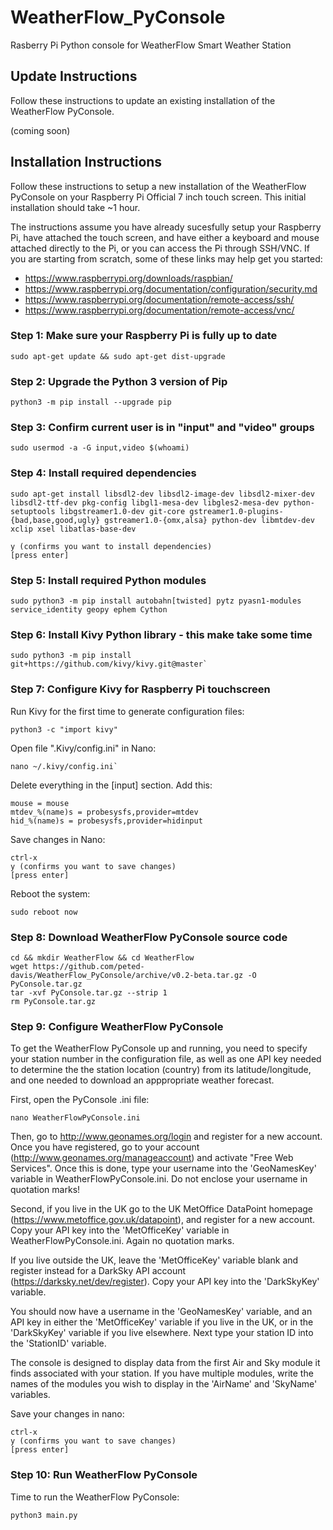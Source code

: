 # WeatherFlow_PyConsole
Rasberry Pi Python console for WeatherFlow Smart Weather Station

## Update Instructions

Follow these instructions to update an existing installation of the WeatherFlow PyConsole.

(coming soon)

## Installation Instructions

Follow these instructions to setup a new installation of the WeatherFlow PyConsole on your
Raspberry Pi Official 7 inch touch screen. This initial installation should take ~1 hour.

The instructions assume you have already sucesfully setup your Raspberry Pi, 
have attached the touch screen, and have either a keyboard and mouse attached 
directly to the Pi, or you can access the Pi through SSH/VNC. If you are 
starting from scratch, some of these links may help get you started:

* https://www.raspberrypi.org/downloads/raspbian/
* https://www.raspberrypi.org/documentation/configuration/security.md
* https://www.raspberrypi.org/documentation/remote-access/ssh/
* https://www.raspberrypi.org/documentation/remote-access/vnc/

### Step 1: Make sure your Raspberry Pi is fully up to date

```
sudo apt-get update && sudo apt-get dist-upgrade
```

### Step 2: Upgrade the Python 3 version of Pip

```
python3 -m pip install --upgrade pip
```	

### Step 3: Confirm current user is in "input" and "video" groups

```
sudo usermod -a -G input,video $(whoami)
```

### Step 4: Install required dependencies

`sudo apt-get install libsdl2-dev libsdl2-image-dev libsdl2-mixer-dev libsdl2-ttf-dev pkg-config libgl1-mesa-dev libgles2-mesa-dev python-setuptools libgstreamer1.0-dev git-core gstreamer1.0-plugins-{bad,base,good,ugly} gstreamer1.0-{omx,alsa} python-dev libmtdev-dev xclip xsel libatlas-base-dev`

```
y (confirms you want to install dependencies)
[press enter]
```

### Step 5: Install required Python modules

```
sudo python3 -m pip install autobahn[twisted] pytz pyasn1-modules service_identity geopy ephem Cython
```

### Step 6: Install Kivy Python library - this make take some time

```
sudo python3 -m pip install git+https://github.com/kivy/kivy.git@master`
```

### Step 7: Configure Kivy for Raspberry Pi touchscreen

Run Kivy for the first time to generate configuration files:

```
python3 -c "import kivy"
```

Open file ".Kivy/config.ini" in Nano:

```
nano ~/.kivy/config.ini`
```

Delete everything in the [input] section. Add this:

```
mouse = mouse
mtdev_%(name)s = probesysfs,provider=mtdev
hid_%(name)s = probesysfs,provider=hidinput
```	

Save changes in Nano:

```
ctrl-x
y (confirms you want to save changes)
[press enter]
```

Reboot the system:

```
sudo reboot now
```

### Step 8: Download WeatherFlow PyConsole source code

```
cd && mkdir WeatherFlow && cd WeatherFlow
wget https://github.com/peted-davis/WeatherFlow_PyConsole/archive/v0.2-beta.tar.gz -O PyConsole.tar.gz
tar -xvf PyConsole.tar.gz --strip 1
rm PyConsole.tar.gz
```

### Step 9: Configure WeatherFlow PyConsole

To get the WeatherFlow PyConsole up and running, you need to specify your 
station number in the configuration file, as well as one API key needed to
determine the the station location (country) from its latitude/longitude, and 
one needed to download an apppropriate weather forecast.

First, open the PyConsole .ini file:

```
nano WeatherFlowPyConsole.ini
```
	
Then, go to http://www.geonames.org/login and register for a new account. Once
you have registered, go to your account (http://www.geonames.org/manageaccount)
and activate "Free Web Services". Once this is done, type your username into the
'GeoNamesKey' variable in WeatherFlowPyConsole.ini. Do not enclose your username
in quotation marks!

Second, if you live in the UK go to the UK MetOffice DataPoint homepage
(https://www.metoffice.gov.uk/datapoint), and register for a new account. Copy
your API key into the 'MetOfficeKey' variable in WeatherFlowPyConsole.ini. Again
no quotation marks.

If you live outside the UK, leave the 'MetOfficeKey' variable blank and register
instead for a DarkSky API account (https://darksky.net/dev/register). Copy your
API key into the 'DarkSkyKey' variable.

You should now have a username in the 'GeoNamesKey' variable, and an API key in
either the 'MetOfficeKey' variable if you live in the UK, or in the 'DarkSkyKey' 
variable if you live elsewhere. Next type your station ID into the 'StationID'
variable. 

The console is designed to display data from the first Air and Sky module
it finds associated with your station. If you have multiple modules, write the 
names of the modules you wish to display in the 'AirName' and 'SkyName' 
variables. 

Save your changes in nano:

```
ctrl-x
y (confirms you want to save changes)
[press enter]
```
	
### Step 10: Run WeatherFlow PyConsole

Time to run the WeatherFlow PyConsole:

```
python3 main.py
```
